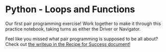 # Python - Loops and Functions

Our first pair programming exercise! Work together to make it through this practice notebook, taking turns as either the Driver or Navigator.

Feel like you missed what pair programming is supposed to be all about? Check out [the writeup in the Recipe for Success document!](https://docs.google.com/document/d/1mlNHYvARhQZ6mSSiHSvqAjbAKMymt2aH6_mmWkmj_7o/edit#heading=h.hsv76gt73puu)

